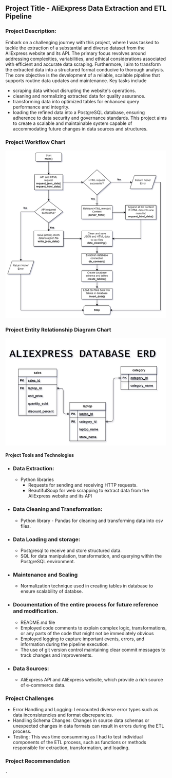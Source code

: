 ## Project Title - AliExpress Data Extraction and ETL Pipeline
  ### Project Description: 
  Embark on a challenging journey with this project, where I was tasked to tackle the extraction of a substantial and diverse dataset from the AliExpress website and its API. The primary focus revolves around addressing complexities, variabilities, and ethical considerations associated with efficient and accurate data scraping. Furthermore, I aim to transform the extracted data into a structured format conducive to thorough analysis. The core objective is the development of a reliable, scalable pipeline that supports routine data updates and maintenance. 
  Key tasks include 
  - scraping data without disrupting the website's operations.
  - cleaning and normalizing extracted data for quality assurance.
  - transforming data into optimized tables for enhanced query performance and integrity.
  - loading the refined data into a PostgreSQL database, ensuring adherence to data security and governance standards.
  This project aims to create a scalable and maintainable system capable of accommodating future changes in data sources and structures.

### Project Workflow Chart
  <img src="images/ALiExpress_Flow_Chart.jpg" alt="AliExpress flow chart" width="500"/>

### Project Entity Relationship Diagram Chart
  <img src="images/ALIEXPRESS ERD.jpg" alt="AliExpress ERD" width="500"/>

#### Project Tools and Technologies
  - ### Data Extraction:
    *  Python libraries
       * Requests for sending and receiving  HTTP requests. 
       * BeautifulSoup for web scrapping to extract data from the AliExpress website and its API
  - ### Data Cleaning and Transformation:
    * Python library - Pandas for cleaning and transforming data into csv files.
  
  - ### Data Loading and storage:
    * Postgresql to receive and store structured data.
    * SQL for data manipulation, transformation, and querying within the PostgreSQL environment.
      
  - ### Maintenance and Scaling
    * Normalization technique used in creating tables in database to ensure scalability of databse.
      
  - ### Documentation of the entire process for future reference and modification.
    * README.md file
    * Employed code comments to explain complex logic, transformations, or any parts of the code that might not be immediately obvious
    * Employed logging to capture important events, errors, and information during the pipeline execution.
    * The use of git version control maintaining clear commit messages to track changes and improvements.
    
  - ### Data Sources:
    * AliExpress API and AliExpress website, which provide a rich source of e-commerce data.
### Project Challenges
  - Error Handling and Logging: I encounted diverse error types such as data inconsistencies and format discrepancies.
  - Handling Schema Changes: Changes in source data schemas or unexpected changes in data formats can result in errors during the ETL process.
  - Testing: This was time consumming as I had to test individual components of the ETL process, such as functions or methods responsible for extraction, transformation, and loading.
### Project Recommendation
    - 




